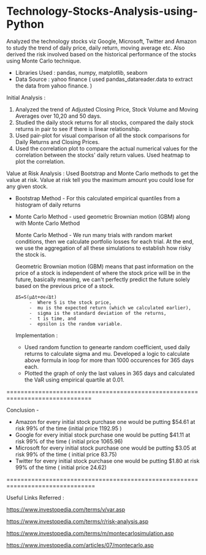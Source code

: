 # Technology-Stocks-Analysis-using-Python

Analyzed the technology stocks viz Google, Microsoft, Twitter and Amazon to study the trend of daily price, daily return, moving average etc. Also derived the risk involved based on the historical performance of the stocks using Monte Carlo technique.

-	Libraries Used : pandas, numpy, matplotlib, seaborn
-	Data Source    : yahoo finance ( used pandas_datareader.data to extract the data from yahoo finance. )

Initial Analysis :
1. Analyzed the trend of Adjusted Closing Price, Stock Volume and Moving Averages over 10,20 and 50 days.
2. Studied the daily stock returns for all stocks, compared the daily stock returns in pair to see if there is linear relationship.
3. Used pair-plot for visual comparison of all the stock comparisons for Daily Returns and Closing Prices.
4. Used the correlation plot to compare the actual numerical values for the correlation between the stocks' daily return values. Used heatmap to plot the correlation.

Value at Risk Analysis :
Used Bootstrap and Monte Carlo methods to get the value at risk.
Value at risk tell you the maximum amount you could lose for any given stock.
 -	Bootstrap Method - For this calculated empirical quantiles from a histogram of daily returns
 -	Monte Carlo Method - used geometric Brownian motion (GBM) along with Monte Carlo Method

	Monte Carlo Method - We run many trials with random market conditions, then we calculate portfolio losses for each trial. At the end, we use the aggregation of all these simulations to establish how risky the stock is.

	Geometric Brownian motion (GBM) means that past information on the price of a stock is independent of where the stock price will be in the future, basically meaning, we can't perfectly predict the future solely based on the previous price of a stock.
	
		ΔS=S(μΔt+σϵ√Δt)
			 -	Where S is the stock price, 
			 -	mu is the expected return (which we calculated earlier),
			 -	sigma is the standard deviation of the returns, 
			 -	t is time, and 
			 -	epsilon is the random variable.
			 
			 

	Implementation : 
	-	Used random function to genearte random coefficient, used daily returns to calculate sigma and mu. Developed a logic to calculate above formula in loop for more than 1000 occurences for 365 days each. 
	-	Plotted the graph of only the last values in 365 days and calculated the VaR using empirical quartile at 0.01.
		
			 
==============================================================================

Conclusion - 
-	Amazon for every initial stock purchase one would be putting $54.61 at risk 99% of the time (initial price 1192.95 )
-	Google for every initial stock purchase one would be putting $41.11 at risk 99% of the time ( initial price 1065.96)
-	Microsoft for every initial stock purchase one would be putting $3.05 at risk 99% of the time ( initial price 83.75)
-	Twitter for every initial stock purchase one would be putting $1.80 at risk 99% of the time ( initial price 24.62)

===============================================================================


Useful Links Referred :

 https://www.investopedia.com/terms/v/var.asp
 
 https://www.investopedia.com/terms/r/risk-analysis.asp
 
 https://www.investopedia.com/terms/m/montecarlosimulation.asp
 
 https://www.investopedia.com/articles/07/montecarlo.asp




	




